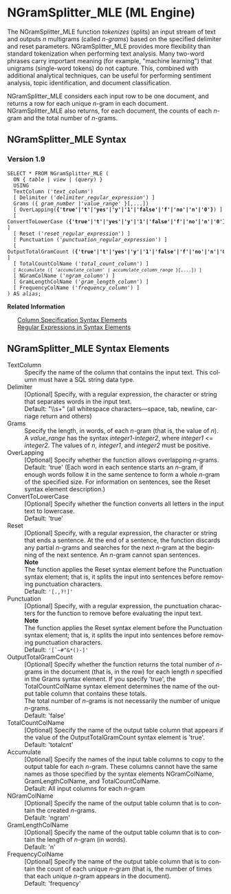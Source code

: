 <div class="nested0" aria-labelledby="ariaid-title1" topicindex="1" topicid="ggy1507559464762" id="ggy1507559464762"><h1 class="title topictitle1" id="ariaid-title1">NGramSplitter_MLE (ML Engine)</h1><div class="body conbody">
<p class="p">The NGramSplitter_MLE function <dfn class="term">tokenizes</dfn> (splits) an input stream of text and outputs <var class="keyword varname">n</var> multigrams (called <var class="keyword varname">n</var><dfn class="term">-grams</dfn>) based on the specified delimiter and reset parameters. NGramSplitter_MLE provides more flexibility than standard tokenization when performing text analysis. Many two-word phrases carry important meaning (for example, "machine learning") that unigrams (single-word tokens) do not capture. This, combined with additional analytical techniques, can be useful for performing sentiment analysis, topic identification, and document classification.</p>
<p class="p">NGramSplitter_MLE considers each input row to be one document, and returns a row for each unique <var class="keyword varname">n</var>-gram in each document. NGramSplitter_MLE also returns, for each document, the counts of each <var class="keyword varname">n</var>-gram and the total number of <var class="keyword varname">n</var>-grams.</p></div><div class="topic reference nested1" aria-labelledby="ariaid-title2" topicindex="2" topicid="cxt1507559517301" xml:lang="en-us" lang="en-us" id="cxt1507559517301">
<h2 class="title topictitle2" id="ariaid-title2">NGramSplitter_MLE Syntax</h2><div class="body refbody"><div class="section" id="cxt1507559517301__section_N1000E_N1000C_N10001">
<h3 class="title sectiontitle">Version 1.9</h3><pre class="pre codeblock" xml:space="preserve"><code>SELECT * FROM NGramSplitter_MLE (
  <span>ON { <var class="keyword varname">table</var> | <var class="keyword varname">view</var> | (<var class="keyword varname">query</var>) }</span>
  USING
  TextColumn ('<var class="keyword varname">text_column</var>')
  [ Delimiter ('<var class="keyword varname">delimiter_regular_expression</var>') ]
  Grams ({ <var class="keyword varname">gram_number</var> |'<var class="keyword varname">value_range</var>' }[,...])
  [ OverLapping(<span><b>{'true'|'t'|'yes'|'y'|'1'|'false'|'f'|'no'|'n'|'0'}</b></span>) ]
  [ ConvertToLowerCase (<span><b>{'true'|'t'|'yes'|'y'|'1'|'false'|'f'|'no'|'n'|'0'}</b></span>) ]
  [ Reset ('<var class="keyword varname">reset_regular_expression</var>') ]
  [ Punctuation ('<var class="keyword varname">punctuation_regular_expression</var>') ]
  [ OutputTotalGramCount (<span><b>{'true'|'t'|'yes'|'y'|'1'|'false'|'f'|'no'|'n'|'0'}</b></span>) ]
  [ TotalCountColName ('<var class="keyword varname">total_count_column</var>') ]
  <code class="ph codeph">[ Accumulate ({ '<var class="keyword varname">accumulate_column</var>' | <var class="keyword varname">accumulate_column_range</var> }[,...]) ]</code>
  [ NGramColName ('<var class="keyword varname">ngram_column</var>') ]
  [ GramLengthColName ('<var class="keyword varname">gram_length_column</var>') ]
  [ FrequencyColName ('<var class="keyword varname">frequency_column</var>') ]
) AS <var class="keyword varname">alias</var>;</code></pre></div></div><div class="related-links"><div class="linklistheader"><p></p><b>Related Information</b></div>
<ul class="linklist linklist"><div class="linklistmember"><a href="ndv1557782188375.md">Column Specification Syntax Elements</a></div><div class="linklistmember"><a href="dsd1557781660424.md">Regular Expressions in Syntax Elements</a></div></ul></div></div><div class="topic reference nested1" aria-labelledby="ariaid-title3" topicindex="3" topicid="oet1507562180794" xml:lang="en-us" lang="en-us" id="oet1507562180794">
<h2 class="title topictitle2" id="ariaid-title3">NGramSplitter_MLE Syntax Elements</h2><div class="body refbody"><div class="section" id="oet1507562180794__section_N10011_N1000E_N10001"><dl class="dl parml"><dt class="dt pt dlterm">TextColumn</dt><dd class="dd pd">Specify the name of the column that contains the input text. This column must have a SQL string data type.</dd><dt class="dt pt dlterm">Delimiter</dt><dd class="dd pd">[Optional] Specify, with a regular expression, the character or string that separates words in the input text.</dd><dd class="dd pd ddexpand">Default: "\\s+" (all whitespace characters—space, tab, newline, carriage return and others)</dd><dt class="dt pt dlterm">Grams</dt><dd class="dd pd">Specify the length, in words, of each <var class="keyword varname">n</var>-gram (that is, the value of <var class="keyword varname">n</var>). A <var class="keyword varname">value_range</var> has the syntax <var class="keyword varname">integer1</var>-<var class="keyword varname">integer2</var>, where <var class="keyword varname">integer1</var> <= <var class="keyword varname">integer2</var>. The values of <var class="keyword varname">n</var>, <var class="keyword varname">integer1</var>, and <var class="keyword varname">integer2</var> must be positive.</dd><dt class="dt pt dlterm">OverLapping</dt><dd class="dd pd">[Optional] Specify whether the function allows overlapping <var class="keyword varname">n</var>-grams.</dd><dd class="dd pd ddexpand">Default: 'true' (Each word in each sentence starts an <var class="keyword varname">n</var>-gram, if enough words follow it in the same sentence to form a whole <var class="keyword varname">n</var>-gram of the specified size. For information on sentences, see the Reset syntax element description.)</dd><dt class="dt pt dlterm">ConvertToLowerCase</dt><dd class="dd pd">[Optional] Specify whether the function converts all letters in the input text to lowercase.</dd><dd class="dd pd ddexpand">Default: 'true'</dd><dt class="dt pt dlterm">Reset</dt><dd class="dd pd">[Optional] Specify, with a regular expression, the character or string that ends a sentence. At the end of a sentence, the function discards any partial <var class="keyword varname">n</var>-grams and searches for the next <var class="keyword varname">n</var>-gram at the beginning of the next sentence. An <var class="keyword varname">n</var>-gram cannot span sentences.<div class="note note" id="oet1507562180794__note_N100B9_N100A6_N1009F_N10018_N10014_N10010_N10001"><span><b>Note</b></span><div class="notebody">The function applies the Reset syntax element before the Punctuation syntax element; that is, it splits the input into sentences before removing punctuation characters.</div></div></dd><dd class="dd pd ddexpand">Default: <code class="ph codeph">'[.,?!]'</code></dd><dt class="dt pt dlterm">Punctuation</dt><dd class="dd pd">[Optional] Specify, with a regular expression, the punctuation characters for the function to remove before evaluating the input text.<div class="note note" id="oet1507562180794__note_N100D2_N100CE_N100C7_N10018_N10014_N10010_N10001"><span><b>Note</b></span><div class="notebody">The function applies the Reset syntax element before the Punctuation syntax element; that is, it splits the input into sentences before removing punctuation characters.</div></div></dd><dd class="dd pd ddexpand">Default: <code class="ph codeph">'[`~#^&amp;*()-]'</code></dd><dt class="dt pt dlterm">OutputTotalGramCount</dt><dd class="dd pd">[Optional] Specify whether the function returns the total number of <var class="keyword varname">n</var>-grams in the document (that is, in the row) for each length <var class="keyword varname">n</var> specified in the Grams syntax element. If you specify 'true', the TotalCountColName syntax element determines the name of the output table column that contains these totals.</dd><dd class="dd pd ddexpand">The total number of <var class="keyword varname">n</var>-grams is not necessarily the number of unique <var class="keyword varname">n</var>-grams.</dd><dd class="dd pd ddexpand">Default: 'false'</dd><dt class="dt pt dlterm">TotalCountColName</dt><dd class="dd pd">[Optional] Specify the name of the output table column that appears if the value of the OutputTotalGramCount syntax element is 'true'.</dd><dd class="dd pd ddexpand">Default: 'totalcnt'</dd><dt class="dt pt dlterm">Accumulate</dt><dd class="dd pd">[Optional] Specify the names of the input table columns to copy to the output table for each <var class="keyword varname">n</var>-gram. These columns cannot have the same names as those specified by the syntax elements NGramColName, GramLengthColName, and TotalCountColName.</dd><dd class="dd pd ddexpand">Default: All input columns for each <var class="keyword varname">n</var>-gram</dd><dt class="dt pt dlterm">NGramColName</dt><dd class="dd pd">[Optional] Specify the name of the output table column that is to contain the created <var class="keyword varname">n</var>-grams.</dd><dd class="dd pd ddexpand">Default: 'ngram'</dd><dt class="dt pt dlterm">GramLengthColName</dt><dd class="dd pd">[Optional] Specify the name of the output table column that is to contain the length of <var class="keyword varname">n</var>-gram (in words).</dd><dd class="dd pd ddexpand">Default: 'n'</dd><dt class="dt pt dlterm">FrequencyColName</dt><dd class="dd pd">[Optional] Specify the name of the output table column that is to contain the count of each unique <var class="keyword varname">n</var>-gram (that is, the number of times that each unique <var class="keyword varname">n</var>-gram appears in the document).</dd><dd class="dd pd ddexpand">Default: 'frequency'</dd></dl></div></div></div></div>
